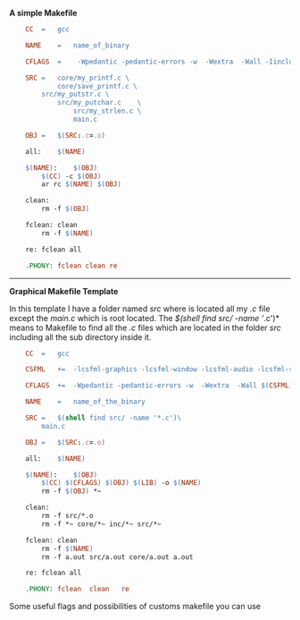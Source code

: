**A simple Makefile**

```makefile
    CC	=	gcc

    NAME	=	name_of_binary

    CFLAGS	=	 -Wpedantic -pedantic-errors -w  -Wextra  -Wall -Iinclude

    SRC	=	core/my_printf.c \
	    	core/save_printf.c \
		src/my_putstr.c	\
	        src/my_putchar.c	\
    	        src/my_strlen.c	\
                main.c

    OBJ	=	$(SRC:.c=.o)

    all:	$(NAME)

    $(NAME):	$(OBJ)
	    $(CC) -c $(OBJ)
	    ar rc $(NAME) $(OBJ)

    clean:
	    rm -f $(OBJ)

    fclean:	clean
	    rm -f $(NAME)

    re:	fclean all

    .PHONY:	fclean clean re
```

---

**Graphical Makefile Template**

In this template I have a folder named *src* where is located all my *.c* file except the *main.c* which is root located.
The *$(shell find src/ -name '*.c')* means to Makefile to find all the *.c* files which are located in the folder *src* including all the sub directory inside it.

```makefile
    CC	=	gcc

    CSFML	+=	-lcsfml-graphics -lcsfml-window -lcsfml-audio -lcsfml-system

    CFLAGS	+=	-Wpedantic -pedantic-errors -w  -Wextra  -Wall $(CSFML) -Iinc

    NAME	=	name_of_the_binary

    SRC	=	$(shell find src/ -name '*.c')\
		main.c

    OBJ	=	$(SRC:.c=.o)

    all:	$(NAME)

    $(NAME):	$(OBJ)
	    $(CC) $(CFLAGS) $(OBJ) $(LIB) -o $(NAME) 
	    rm -f $(OBJ) *~

    clean:
	    rm -f src/*.o
	    rm -f *~ core/*~ inc/*~ src/*~

    fclean: clean
	    rm -f $(NAME)
	    rm -f a.out src/a.out core/a.out a.out

    re:	fclean all

    .PHONY:	fclean	clean	re
```
Some useful flags and possibilities of customs makefile you can use